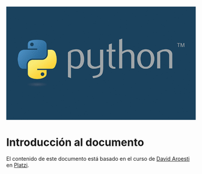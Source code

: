 ![Imagen de introducción](./readme_img/python.png)

# Introducción al documento

El contenido de este documento está basado en el curso de [David Aroesti](https://github.com/jdaroesti) en [Platzi](https://platzi.com).

